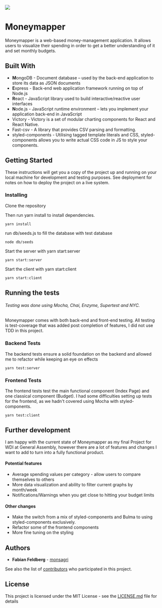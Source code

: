 ![](https://i.imgur.com/YZ8XIzY.jpg)
# Moneymapper

Moneymapper is a web-based money-management application. It allows users to visualize their spending in order to get a better understanding of it and set monthly budgets.

## Built With

* **M**ongoDB - Document database – used by the back-end application to store its data as JSON documents
* **E**xpress - Back-end web application framework running on top of Node.js
* **R**eact - JavaScript library used to build interactive/reactive user interfaces
* **N**ode.js - JavaScript runtime environment – lets you implement your application back-end in JavaScript
* Victory - Victory is a set of modular charting components for React and React Native.
* Fast-csv - A library that provides CSV parsing and formatting.
* styled-components - Utilising tagged template literals and CSS, styled-components allows you to write actual CSS code in JS to style your components.

## Getting Started

These instructions will get you a copy of the project up and running on your local machine for development and testing purposes. See deployment for notes on how to deploy the project on a live system.

### Installing

Clone the repository

Then run yarn install to install dependencies.

```
yarn install
```

run db/seeds.js to fill the database with test database

```
node db/seeds
```

Start the server with yarn start:server

```
yarn start:server
```
Start the client with yarn start:client

```
yarn start:client
```

## Running the tests

###### Testing was done using Mocha, Chai, Enzyme, Supertest and NYC.

Moneymapper comes with both back-end and front-end testing. All testing is test-coverage that was added post completion of features, I did not use TDD in this project.


### Backend Tests

The backend tests ensure a solid foundation on the backend and allowed me to refactor while keeping an eye on effects

```
yarn test:server
```

### Frontend Tests

The frontend tests test the main functional component (Index Page) and one classical component (Budget).
I had some difficulties setting up tests for the frontend, as we hadn't covered using Mocha with styled-components.

```
yarn test:client
```


## Further development

I am happy with the current state of Moneymapper as my final Project for WDI at General Assembly, however there are a lot of features and changes I want to add to turn into a fully functional product.

#### Potential features

* Average spending values per category - allow users to compare themselves to others
* More data visualization and ability to filter current graphs by month/week
* Notifications/Warnings when you get close to hitting your budget limits

#### Other changes

* Make the switch from a mix of styled-components and Bulma to using styled-components exclusively.
* Refactor some of the frontend components
* More fine tuning on the styling


## Authors

* **Fabian Feldberg** -  [monsagri](https://github.com/monsagri)

See also the list of [contributors](https://github.com/your/project/contributors) who participated in this project.

## License

This project is licensed under the MIT License - see the [LICENSE.md](LICENSE.md) file for details
